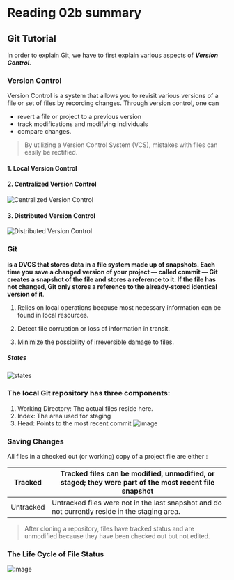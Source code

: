# Reading 02b summary
## Git Tutorial
 In order to explain Git, we have to first explain various aspects of ***Version Control***.
 ### Version Control
Version Control is a system that allows you to revisit various versions of a file or set of files by recording changes.
Through version control, one can
+ revert a file or project to a previous version
+ track modifications and modifying individuals 
+ compare changes. 
> By utilizing a Version Control System (VCS), mistakes with files can easily be rectified.

#### 1. Local Version Control
#### 2. Centralized Version Control
  ![Centralized Version Control](https://i0.wp.com/homes.cs.washington.edu/~mernst/advice/version-control-fig2.png?zoom=2)
#### 3. Distributed Version Control
![Distributed Version Control](https://i1.wp.com/homes.cs.washington.edu/~mernst/advice/version-control-fig3.png?zoom=2)
### Git
**is a DVCS that stores data in a file system made up of snapshots. Each time you save a changed version of your project — called commit — Git creates a snapshot of the file and stores a reference to it. If the file has not changed, Git only stores a reference to the already-stored identical version of it**.
  1. Relies on local operations because most necessary information can be found in local resources. 

  2. Detect file corruption or loss of information in transit.

  3. Minimize the possibility of irreversible damage to files.

 ##### States
 
  ![states](https://1.bp.blogspot.com/-CtkCo1YBqXw/XS34ZPnXLfI/AAAAAAAANXI/3B6VsP-YlbQdYJrulJAZWvHVhQOMIkNAQCLcBGAs/s400/git%2Bstates.png)
  
  
  ### The local Git repository has three components:

1. Working Directory: The actual files reside here.
2. Index: The area used for staging
3. Head: Points to the most recent commit
![image](https://blog.udemy.com/wp-content/uploads/2015/08/image036.png)

### Saving Changes
All files in a checked out (or working) copy of a project file are either :

Tracked  | Tracked files can be modified, unmodified, or staged; they were part of the most recent file snapshot
---------| --------------------------------------------------------
Untracked| Untracked files were not in the last snapshot and do not currently reside in the staging area.

> After cloning a repository, files have tracked status and are unmodified because they have been checked out but not edited.

### The Life Cycle of File Status
![image](https://blog.udemy.com/wp-content/uploads/2015/08/image006.png)
